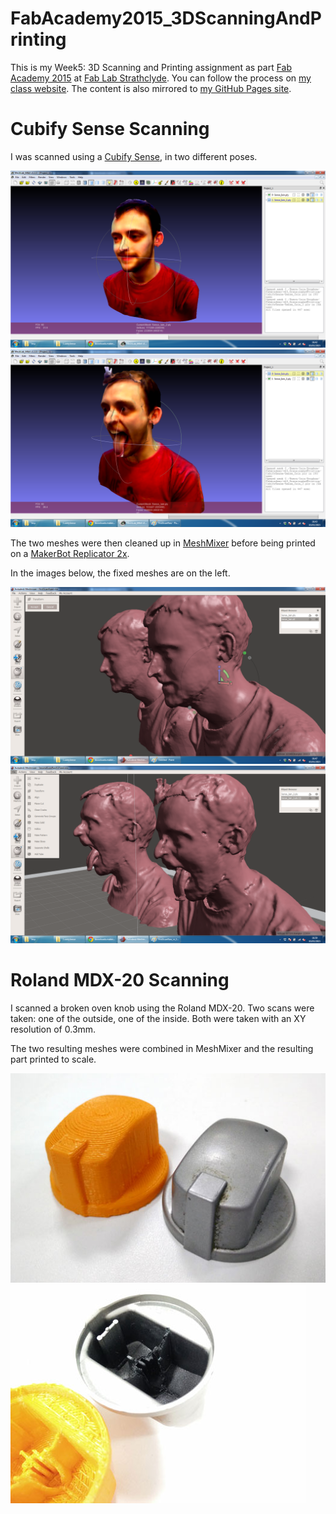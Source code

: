 # FabAcademy2015_3DScanningAndPrinting

This is my Week5: 3D Scanning and Printing assignment as part [Fab Academy 2015](http://www.fabacademy.org/) at [Fab Lab Strathclyde](http://www.strath.ac.uk/fablab/). You can follow the process on [my class website](http://fabacademy.org/archives/2015/eu/students/chalmers.iain/index.html). The content is also mirrored to [my GitHub Pages site](http://icchalmers.github.io/).

# Cubify Sense Scanning

I was scanned using a [Cubify Sense](http://cubify.com/products/sense), in two different poses.

![NormalScan](/CubifySense/NormalScan.png)
![TongueOutScan](/CubifySense/TongueOutScan.png)

The two meshes were then cleaned up in [MeshMixer](http://www.meshmixer.com/) before being printed on a [MakerBot Replicator 2x](http://store.makerbot.com/replicator2x).

In the images below, the fixed meshes are on the left.

![NormalScanCompare](/CubifySense/NormalScanRawVsFixed.png)
![TongueOutCompare](/CubifySense/TongueOutScanRawVsFixed.png)

# Roland MDX-20 Scanning

I scanned a broken oven knob using the Roland MDX-20. Two scans were taken: one of the outside, one of the inside. Both were taken with an XY resolution of 0.3mm. 

The two resulting meshes were combined in MeshMixer and the resulting part printed to scale.

![OvenKnobCompareOutsides](/RolandMDX20/OvenKnobCompareOutsides.jpg)
![OvenKnobCompareInsides](/RolandMDX20/OvenKnobCompareInsides.jpg)
